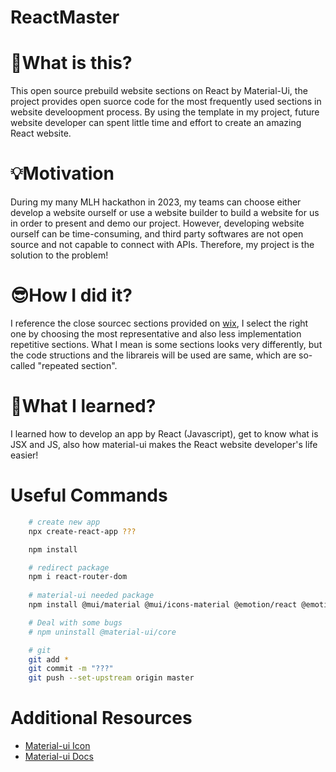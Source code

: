 # ReactMaster

# 🤔What is this?
This open source prebuild website sections on React by Material-Ui, the project provides open suorce code for the most frequently used sections in website develoopment process. By using the template in my project, future website developer can spent little time and effort to create an amazing React website.

# 💡Motivation
During my many MLH hackathon in 2023, my teams can choose either develop a website ourself or use a website builder to build a website for us in order to present and demo our project. However, developing website ourself can be time-consuming, and third party softwares are not open source and not capable to connect with APIs. Therefore, my project is the solution to the problem!

# 😎How I did it?
I reference the close sourcec sections provided on [wix](wix.com), I select the right one by choosing the most representative and also less implementation repetitive sections. What I mean is some sections looks very differently, but the code structions and the librareis will be used are same, which are so-called "repeated section". 

# 🥸What I learned?
I learned how to develop an app by React (Javascript), get to know what is JSX and JS, also how material-ui makes the React website developer's life easier!


# Useful Commands
```Bash
    # create new app
    npx create-react-app ???

    npm install

    # redirect package
    npm i react-router-dom
    
    # material-ui needed package
    npm install @mui/material @mui/icons-material @emotion/react @emotion/styled 

    # Deal with some bugs
    # npm uninstall @material-ui/core 

    # git
    git add *
    git commit -m "???"
    git push --set-upstream origin master
```


# Additional Resources
- [Material-ui Icon](https://mui.com/material-ui/material-icons/)
- [Material-ui Docs](https://mui.com/material-ui/)